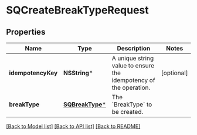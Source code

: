 # SQCreateBreakTypeRequest

## Properties
Name | Type | Description | Notes
------------ | ------------- | ------------- | -------------
**idempotencyKey** | **NSString*** | A unique string value to ensure the idempotency of the operation. | [optional] 
**breakType** | [**SQBreakType***](SQBreakType.md) | The &#x60;BreakType&#x60; to be created. | 

[[Back to Model list]](../README.md#documentation-for-models) [[Back to API list]](../README.md#documentation-for-api-endpoints) [[Back to README]](../README.md)



